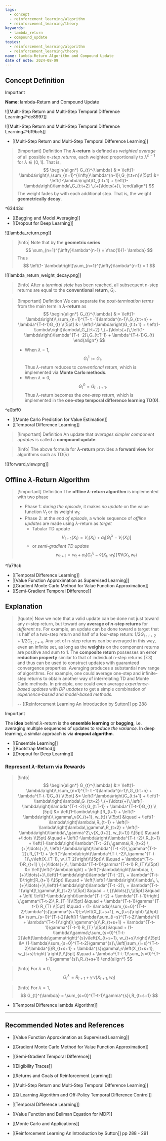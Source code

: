 ```yaml
---
tags:
  - concept
  - reinforcement_learning/algorithm
  - reinforcement_learning/theory
keywords:
  - lambda_return
  - compound_update
topics:
  - reinforcement_learning/algorithm
  - reinforcement_learning/theory
name: lambda-Return Algorithm and Compound Update
date of note: 2024-08-09
---
```


## Concept Definition

>[!important]
>**Name**: lambda-Return  and Compound Update

![[Multi-Step Return and Multi-Step Temporal Difference Learning#^de8997]]

![[Multi-Step Return and Multi-Step Temporal Difference Learning#^b19bc5]]

- [[Multi-Step Return and Multi-Step Temporal Difference Learning]]

>[!important] Definition
>The **$\lambda$-return** is defined as *weighted average* of all possible *$n$-step returns*, each weighted proportionally to $\lambda^{n-1}$ for $\lambda\in [0,1]$. That is,
>$$
>\begin{align*}
>G_{t}^{\lambda} &:= \left(1- \lambda\right)\,\sum_{n=1}^{\infty}\lambda^{n-1}\,G_{t:t+n}\\[5pt]
>&= \left(1-\lambda\right)G_{t:t+1} + \left(1-\lambda\right)\lambda\,G_{t:t+2} \,{+}\ldots{+}\,
>\end{align*}
>$$
>The weight fades by with each additional step. That is, the weight **geometrically decay**.
>

^63443d

- [[Bagging and Model Averaging]]
- [[Dropout for Deep Learning]]

![[lambda_return.png]]

>[!info]
>Note that by the **geometric series**
>$$
>\sum_{n=1}^{\infty}\lambda^{n-1} =  \frac{1}{1- \lambda}
>$$
>Thus
>$$
>\left(1- \lambda\right)\sum_{n=1}^{\infty}\lambda^{n-1} = 1
>$$

![[lambda_return_weight_decay.png]]

>[!info]
>After a *terminal state* has been reached, all subsequent n-step returns are equal to the **conventional return**, $G_{t}$.

>[!important] Definition
>We can separate the *post-termination terms* from the main term in **$\lambda$-return** as
>$$
>\begin{align*}
>G_{t}^{\lambda} &:= \left(1- \lambda\right)\,\sum_{n=1}^{T- t -1}\lambda^{n-1}\,G_{t:t+n} + \lambda^{T-t-1}G_{t} \\[5pt]
>&= \left(1-\lambda\right)G_{t:t+1} + \left(1-\lambda\right)\lambda\,G_{t:t+2} \,{+}\ldots{+}\,\left(1-\lambda\right)\lambda^{T-t -2}\,G_{t:T-1} + \lambda^{T-t-1}G_{t} 
>\end{align*}
>$$
>- When $\lambda = 1$, $$G_{t}^{1} := G_{t}.$$ Thus $\lambda$-return reduces to *conventional return*, which is implemented via **Monte Carlo methods.**
>- When $\lambda = 0$, $$G_{t}^{0} = G_{t:t+1}.$$  Thus $\lambda$-return becomes the *one-step return*, which is implemented in the **one-step temporal difference learning TD(0)**.

^e0bff0

- [[Monte Carlo Prediction for Value Estimation]]
- [[Temporal Difference Learning]]

>[!important] Definition
>An update that *averages simpler component updates* is called a **compound update**.

>[!info]
>The above formula for **$\lambda$-return** provides a **forward view** for algorithms such as TD($\lambda$)

![[forward_view.png]]



## Offline $\lambda$-Return Algorithm

>[!important] Definition
>The **offline $\lambda$-return algorithm** is implemented with two phase
>- Phase 1: *during the episode*,  it makes *no update* on the value function $V_{t}$ or its weight $w_{t}$;
>- Phase 2: at the *end of episode*, a whole sequence of *offline updates* are made using $\lambda$-return as *target* 
>	- Tabular TD update $$V_{t+1}(X_{t}) = V_{t}(X_{t}) + \alpha_{t}\left[ G_{t}^{\lambda} - V_{t}(X_{t}) \right] $$  
>	- or *semi-gradient TD update* $$w_{t+1} = w_{t} + \alpha_{t}\left[ G_{t}^{\lambda} - \hat{v}(X_{t}, w_{t}) \right]\,\nabla \hat{v}\left(X_{t}, w_{t}\right) $$

^fa79cb

- [[Temporal Difference Learning]]
- [[Value Function Approximation as Supervised Learning]]
- [[Gradient Monte Carlo Method for Value Function Approximation]]
- [[Semi-Gradient Temporal Difference]]


## Explanation

>[!quote]
>Now we note that a valid update can be done not just toward any $n$-step return, but toward any **average of $n$-step returns** for *different* $n$s. For example, an update can be done toward a target that is half of a two-step return and half of a four-step return: $1 / 2 G_{t: t+ 2} + 1 / 2 G_{t : t+ 4}$. Any set of n-step returns can be averaged in this way, even an infinite set, as long as the **weights** on the component returns are positive and sum to 1. The **composite return** possesses an **error reduction property** similar to that of individual n-step returns (7.3) and thus can be used to construct updates with guaranteed convergence properties. Averaging produces a substantial new range of algorithms. For example, one could average one-step and infinite-step returns to obtain another way of interrelating TD and Monte Carlo methods. In principle, one could even average *experience-based updates* with *DP updates* to get a simple combination of *experience-based* and *model-based methods.*
>
>-- [[Reinforcement Learning An Introduction by Sutton]] pp 288

>[!important]
>The **idea** behind $\lambda$-return is the **ensemble learning** or **bagging**, i.e. averaging multiple sequences of updates to *reduce the variance*. In deep learning, a similar approach is via **dropout algorithm**.

- [[Ensemble Learning]]
- [[Bootstrap Method]]
- [[Dropout for Deep Learning]]

### Represent $\lambda$-Return via Rewards

>[!info]
>$$
>\begin{align*}
>G_{t}^{\lambda} &:= \left(1- \lambda\right)\,\sum_{n=1}^{T- t -1}\lambda^{n-1}\,G_{t:t+n} + \lambda^{T-t-1}G_{t} \\[5pt]
>&= \left(1-\lambda\right)G_{t:t+1} + \left(1-\lambda\right)\lambda\,G_{t:t+2} \,{+}\ldots{+}\,\left(1-\lambda\right)\lambda^{T-t -2}\,G_{t:T-1} + \lambda^{T-t-1}G_{t} \\[5pt]
>&= \left(1-\lambda\right)R_{t+1} + \left(1-\lambda\right)\,\gamma\,v(X_{t+1}, w_{t}) \\[5pt]
>&\quad + \left(1-\lambda\right)\lambda\,R_{t+1} + \left(1-\lambda\right)\lambda\,\gamma\,R_{t+2} + \left(1-\lambda\right)\lambda\,\gamma^2\,v(X_{t+2}, w_{t+1}) \\[5pt]
>&\quad +\ldots \\[5pt]
>&\quad + \left(1-\lambda\right)\lambda^{T-t -2}\,R_{t+1} + \left(1-\lambda\right)\lambda^{T-t -2}\,\gamma\,R_{t+2} \,{+}\ldots{+}\, \left(1-\lambda\right)\lambda^{T-t -2}\,\gamma^{T-t-2}\,R_{T-1} + \left(1-\lambda\right)\lambda^{T-t -2}\,\gamma^{T-t-1}\,v\left(X_{T-1}, w_{T-2}\right)\\[5pt]\\
>&\quad + \lambda^{T-t-1}R_{t+1} \,{+}\ldots{+}\, \lambda^{T-t-1}\gamma^{T-t-1} R_{T}\\[5pt]
>&= \left[\left(1-\lambda\right) + \left(1-\lambda\right)\lambda\, \,{+}\ldots{+}\,\left(1-\lambda\right)\lambda^{T-t -2}\, +  \lambda^{T-t-1}\right]R_{t+1} \\[5pt]
>&\quad + \left[\left(1-\lambda\right)\lambda\,  \,{+}\ldots{+}\,\left(1-\lambda\right)\lambda^{T-t -2}\, + \lambda^{T-t-1}\right]\,\gamma\,R_{t+2} \\[5pt]
>&\quad + \,{}\ldots{}\,\\[5pt]
>&\quad + \left[ \left(1-\lambda\right)\lambda^{T-t -2} + \lambda^{T-t-1}\right] \,\gamma^{T-t-2}\,R_{T-1}\\[5pt]
>&\quad + \lambda^{T-t-1}\gamma^{T-t-1} R_{T} \\[5pt]
>&\quad +  (1- \lambda)\sum_{s=0}^{T-t-2}\lambda^{s}\gamma^{s+1}\;v\left(X_{t+s+1}, w_{t+s}\right) \\[5pt]
>&= \sum_{s=0}^{T-t-2}\left[(1-\lambda)\sum_{i=s}^{T-t-2}\lambda^{i} + \lambda^{T-t-1}\right]\,\gamma^{s}\,R_{t+s+1} + \lambda^{T-t-1}\gamma^{T-t-1} R_{T} \\[5pt] 
>&\quad +  (1- \lambda)\gamma\;\sum_{s=0}^{T-t-2}\left(\lambda\gamma\right)^{s}v\left(X_{t+s+1}, w_{t+s}\right)\\[5pt] 
>&= (1-\lambda)\sum_{s=0}^{T-t-2}\gamma^{s}\,\left[\sum_{i=s}^{T-t-2}\lambda^{i}R_{t+s+1} + \lambda^{s}\gamma\;v\left(X_{t+s+1}, w_{t+s}\right) \right]\,\\[5pt]
>&\quad + \lambda^{T-t-1}\sum_{s=0}^{T-t-1}\gamma^{s}\,R_{t+s+1}
>\end{align*}
>$$

>[!info]
>For $\lambda =0$,  
>$$
>G_{t}^{\lambda} = R_{t+1} + \gamma\,v(X_{t+1}, w_{t})
>$$

>[!info]
>For $\lambda = 1$,  
>$$
>G_{t}^{\lambda} = \sum_{s=0}^{T-t-1}\gamma^{s}\,R_{t+s+1}
>$$

- [[Temporal Difference lambda Algorithm]]




-----------
##  Recommended Notes and References

- [[Value Function Approximation as Supervised Learning]]
- [[Gradient Monte Carlo Method for Value Function Approximation]]
- [[Semi-Gradient Temporal Difference]]
- [[Eligibility Traces]]
- [[Returns and Goals of Reinforcement Learning]]
- [[Multi-Step Return and Multi-Step Temporal Difference Learning]]


- [[Q Learning Algorithm and Off-Policy Temporal Difference Control]]
- [[Temporal Difference Learning]]


- [[Value Function and Bellman Equation for MDP]]
- [[Monte Carlo and Applications]]

- [[Reinforcement Learning An Introduction by Sutton]] pp 288 - 291